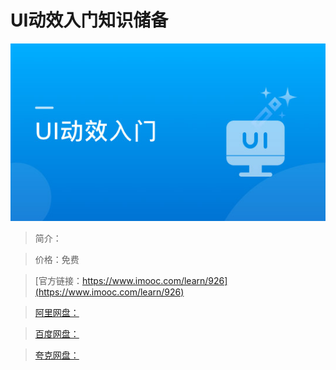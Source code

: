 # UI动效入门知识储备

![img](../../assets/5fe44300000133d205400304.jpg)

> 简介：

> 价格：免费

> [官方链接：https://www.imooc.com/learn/926](https://www.imooc.com/learn/926)

> [阿里网盘：]()

> [百度网盘：]()

> [夸克网盘：]()
